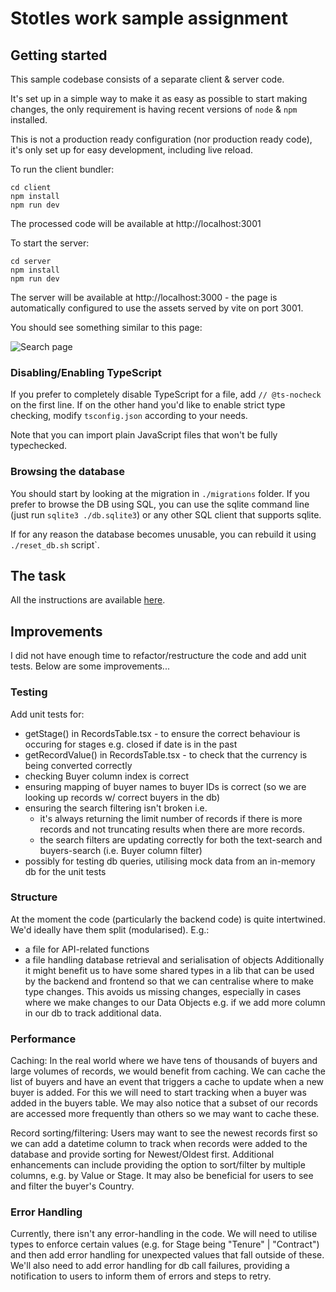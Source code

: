 # Stotles work sample assignment

## Getting started

This sample codebase consists of a separate client & server code.

It's set up in a simple way to make it as easy as possible to start making changes,
the only requirement is having recent versions of `node` & `npm` installed.

This is not a production ready configuration (nor production ready code),
it's only set up for easy development, including live reload.

To run the client bundler:

```
cd client
npm install
npm run dev
```

The processed code will be available at http://localhost:3001

To start the server:

```
cd server
npm install
npm run dev
```

The server will be available at http://localhost:3000 - the page is automatically configured
to use the assets served by vite on port 3001.

You should see something similar to this page:

![Search page](./screenshot.png)

### Disabling/Enabling TypeScript

If you prefer to completely disable TypeScript for a file, add `// @ts-nocheck` on the first line.
If on the other hand you'd like to enable strict type checking, modify `tsconfig.json` according to your needs.

Note that you can import plain JavaScript files that won't be fully typechecked.

### Browsing the database

You should start by looking at the migration in `./migrations` folder.
If you prefer to browse the DB using SQL, you can use the sqlite command line (just run `sqlite3 ./db.sqlite3`)
or any other SQL client that supports sqlite.

If for any reason the database becomes unusable, you can rebuild it using `./reset_db.sh` script`.

## The task

All the instructions are available [here](https://www.notion.so/stotles/Full-stack-software-engineer-work-sample-assignment-ae7c64e08f2a42a097d16cee4bc661fc).


## Improvements
I did not have enough time to refactor/restructure the code and add unit tests. Below are some improvements...

### Testing
Add unit tests for:
* getStage() in RecordsTable.tsx - to ensure the correct behaviour is occuring for stages e.g. closed if date is in the past
* getRecordValue() in RecordsTable.tsx - to check that the currency is being converted correctly
* checking Buyer column index is correct
* ensuring mapping of buyer names to buyer IDs is correct (so we are looking up records w/ correct buyers in the db)
* ensuring the search filtering isn't broken i.e.
    - it's always returning the limit number of records if there is more records and not truncating results when there are more records.
    - the search filters are updating correctly for both the text-search and buyers-search (i.e. Buyer column filter)
* possibly for testing db queries, utilising mock data from an in-memory db for the unit tests

### Structure
At the moment the code (particularly the backend code) is quite intertwined. We'd ideally have them split (modularised). E.g.:
* a file for API-related functions 
* a file handling database retrieval and serialisation of objects
Additionally it might benefit us to have some shared types in a lib that can be used by the backend and frontend so that we can centralise where to make type changes. This avoids us missing changes, especially in cases where we make changes to our Data Objects e.g. if we add more column in our db to track additional data.

### Performance
Caching:
In the real world where we have tens of thousands of buyers and large volumes of records, we would benefit from caching. 
We can cache the list of buyers and have an event that triggers a cache to update when a new buyer is added. For this we will need to start tracking when a buyer was added in the buyers table. We may also notice that a subset of our records are accessed more frequently than others so we may want to cache these.

Record sorting/filtering:
Users may want to see the newest records first so we can add a datetime column to track when records were added to the database and provide sorting for Newest/Oldest first. 
Additional enhancements can include providing the option to sort/filter by multiple columns, e.g. by Value or Stage. It may also be beneficial for users to see and filter the buyer's Country.

### Error Handling
Currently, there isn't any error-handling in the code. We will need to utilise types to enforce certain values (e.g. for Stage being "Tenure" | "Contract") and then add error handling for unexpected values that fall outside of these. We'll also need to add error handling for db call failures, providing a notification to users to inform them of errors and steps to retry.